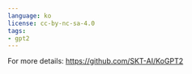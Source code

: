 ```yaml
---
language: ko
license: cc-by-nc-sa-4.0
tags:
- gpt2
---
```


For more details: https://github.com/SKT-AI/KoGPT2
